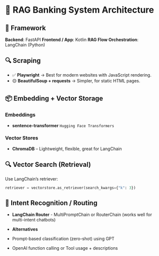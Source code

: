 # 🧠 RAG Banking System Architecture

## 🧵 Framework
**Backend**: FastAPI
**Frontend / App**: Kotlin
**RAG Flow Orchestration**: LangChain (Python)



## 🔍 Scraping

- ✅ **Playwright** → Best for modern websites with JavaScript rendering.
- 🟡 **BeautifulSoup + requests** → Simpler, for static HTML pages.

## 📦 Embedding + Vector Storage

### Embeddings
- **sentence-transformer** `Hugging Face Transformers`

### Vector Stores
- **ChromaDB** – Lightweight, flexible, great for LangChain


## 🔍 Vector Search (Retrieval)

Use LangChain’s retriever:
```python
retriever = vectorstore.as_retriever(search_kwargs={"k": 3})
```

## 🧭 Intent Recognition / Routing

- **LangChain Router** - MultiPromptChain or RouterChain (works well for multi-intent chatbots)

- **Alternatives**

- Prompt-based classification (zero-shot) using GPT
- OpenAI function calling or Tool usage + descriptions